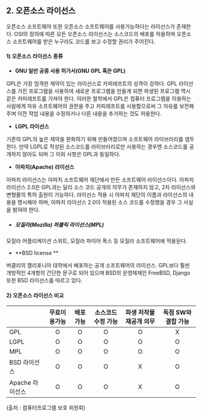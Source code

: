 ## 2. 오픈소스 라이선스

오픈소스 소프트웨어 또한 오픈소스 소프트웨어를 사용가능하다는 라이선스가 존재한다. OSI의 정의에 따른 모든 오픈소스 라이선스는 소스코드의 배포를 허용하며 오픈소스 소프트웨어를 받은 누구라도 코드를 보고 수정할 권리가 주어진다.

#### 1\) 오픈소스 라이선스 종류

* **GNU 일반 공중 사용 허가서\(GNU GPL 혹은 GPL\)**

GPL은 가장 엄격한 제약이 있는 라이선스로 카피레프트의 성격이 강하다.  GPL 라이선스를 가진 프로그램을 사용하여 새로운 프로그램을 만들게 되면 파생된 프로그램 역시 같은 카피레프트를 가져야 한다. 이러한 철학에서 GPL은 컴퓨터 프로그램을 이용하는 사람에게 자유 소프트웨어의 권한을 주고 카피레프트를 사용함으로써 그 자유를 보전해주며 이전 작업 내용을 수정하거나 다른 내용을 추가하는 것도 허용한다.

* **LGPL 라이선스**

기존의 GPL의 높은 제약을 완화하기 위해 만들어졌으며 소프트웨어 라이브러리를 염두한다. 만약 LGPL로 작성된 소스코드를 라이브러리로만 사용하는 경우엔 소스코드를 공개하지 않아도 되며 그 이외 사항은 GPL과 동일하다.

* **아파치\(Apache\) 라이선스**

아파치 라이선스는 아파치 소프트웨어 재단에서 만든 소프트웨어 라이선스이다. 아파치 라이선스 2.0은 GPL과는 달리 소스 코드 공개의 의무가 존재하지 않고, 2차 라이선스와 변형물의 특허 출원이 가능하다. 라이선스 적용 시 아파치 재단의 이름과 라이선스의 내용을 명시해야 하며, 아파치 라이선스 2.0이 적용된 소스 코드를 수정했을 경우 그 사실을 밝혀야 한다.

* ##### 모질라\(Mozilla\) 퍼블릭 라이선스\(MPL\)

모질라 어플리케이션 스위트, 모질라 파이어 폭스 등 모질라 소프트웨어에 적용된다.

* **BSD license **

버클리의 캘리포니아 대학에서 배포하는 공개 소프트웨어의 라이선스. GPL보다 훨씬 개방적인 4개항의 간단한 문구로 되어 있으며 BSD의 운영체제인 FreeBSD, Django 또한 BSD 라이선스를 따르고 있다.

#### **2\) 오픈소스 라이선스 비교**

|  | 무료이용가능 | 배포 가능 | 소스코드           수정 가능 | 파생 저작물       재공개 의무 | 독점 SW와        결합 가능 |
| :--- | :---: | :---: | :---: | :---: | :---: |
| GPL | O | O | O | O | X |
| LGPL | O | O | O | O | O |
| MPL | O | O | O | O | O |
| BSD 라이선스 | O | O | O | X | O |
| Apache        라이선스 | O | O | O | X | O |

\(출처 : 컴퓨터프로그램 보호 위원회\)

